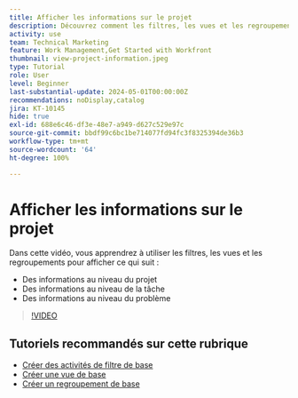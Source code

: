 ```yaml
---
title: Afficher les informations sur le projet
description: Découvrez comment les filtres, les vues et les regroupements peuvent rendre les informations du projet facilement visibles pour vous aider à gérer les projets.
activity: use
team: Technical Marketing
feature: Work Management,Get Started with Workfront
thumbnail: view-project-information.jpeg
type: Tutorial
role: User
level: Beginner
last-substantial-update: 2024-05-01T00:00:00Z
recommendations: noDisplay,catalog
jira: KT-10145
hide: true
exl-id: 688e6c46-df3e-48e7-a949-d627c529e97c
source-git-commit: bbdf99c6bc1be714077fd94fc3f8325394de36b3
workflow-type: tm+mt
source-wordcount: '64'
ht-degree: 100%

---
```


# Afficher les informations sur le projet

Dans cette vidéo, vous apprendrez à utiliser les filtres, les vues et les regroupements pour afficher ce qui suit :

* Des informations au niveau du projet
* Des informations au niveau de la tâche
* Des informations au niveau du problème

>[!VIDEO](https://video.tv.adobe.com/v/3428815/?quality=12&learn=on&enablevpops=1)

## Tutoriels recommandés sur cette rubrique

* [Créer des activités de filtre de base](/help/reporting/basic-reporting/create-a-basic-filter-activity.md)
* [Créer une vue de base](/help/reporting/basic-reporting/create-a-basic-view.md)
* [Créer un regroupement de base](/help/reporting/basic-reporting/create-a-basic-grouping.md)

